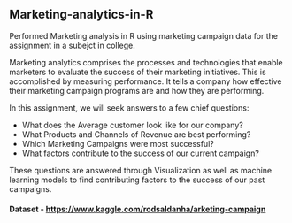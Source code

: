 ## Marketing-analytics-in-R

Performed Marketing analysis in R using marketing campaign data for the assignment in a subejct in college.

Marketing analytics comprises the processes and technologies that enable marketers to evaluate the success of their marketing initiatives. This is accomplished by measuring performance. It tells a company how effective their marketing campaign programs are and how they are performing.

In this assignment, we will seek answers to a few chief questions:
- What does the Average customer look like for our company?
- What Products and Channels of Revenue are best performing?
- Which Marketing Campaigns were most successful?
- What factors contribute to the success of our current campaign?

These questions are answered through Visualization as well as machine learning models to find contributing factors to the success of our past campaigns.

#### Dataset - https://www.kaggle.com/rodsaldanha/arketing-campaign
